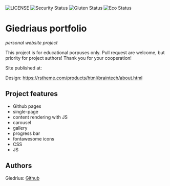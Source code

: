 ![LICENSE](https://img.shields.io/badge/license-MIT-blue.svg?style=flat-square)
![Security Status](https://img.shields.io/security-headers?label=Security&url=https%3A%2F%2Fgithub.com&style=flat-square)
![Gluten Status](https://img.shields.io/badge/Gluten-Free-green.svg)
![Eco Status](https://img.shields.io/badge/ECO-Friendly-green.svg)

# Giedriaus portfolio

_personal website project_

This project is for educational porpuses only. Pull request are welcome, but priority for project authors! Thank you for your cooperation!

Site published at: 

Design: https://rstheme.com/products/html/braintech/about.html

## Project features

-   Github pages
-   single-page
-   content rendering with JS
-   carousel
-   gallery
-   progress bar
-   fontawesome icons
-   CSS
-   JS

## Authors

Giedrius: [Github](https://github.com/GiedriusPC)
